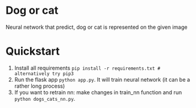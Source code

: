 # Dog or cat

Neural network that predict, dog or cat is represented on the given image

# Quickstart

1. Install all requirements `pip install -r requirements.txt # alternatively try pip3`
2. Run the flask app `python app.py`. It will train neural network (it can be a rather long process)
3. If you want to retrain nn: make changes in train_nn function and run `python dogs_cats_nn.py`.
